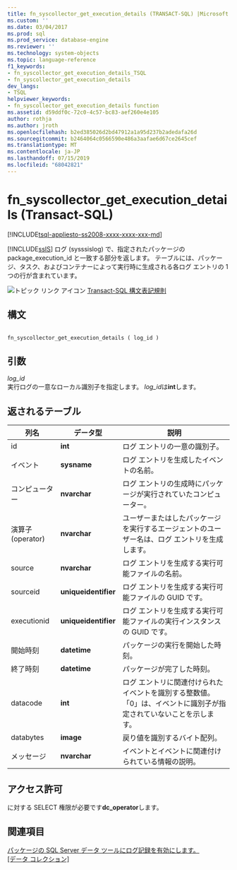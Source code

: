 ```yaml
---
title: fn_syscollector_get_execution_details (TRANSACT-SQL) |Microsoft Docs
ms.custom: ''
ms.date: 03/04/2017
ms.prod: sql
ms.prod_service: database-engine
ms.reviewer: ''
ms.technology: system-objects
ms.topic: language-reference
f1_keywords:
- fn_syscollector_get_execution_details_TSQL
- fn_syscollector_get_execution_details
dev_langs:
- TSQL
helpviewer_keywords:
- fn_syscollector_get_execution_details function
ms.assetid: d59ddf0c-72c0-4c57-bc83-aef260e4e105
author: rothja
ms.author: jroth
ms.openlocfilehash: b2ed385026d2bd47912a1a95d237b2adedafa26d
ms.sourcegitcommit: b2464064c0566590e486a3aafae6d67ce2645cef
ms.translationtype: MT
ms.contentlocale: ja-JP
ms.lasthandoff: 07/15/2019
ms.locfileid: "68042821"
---
```

# <a name="fnsyscollectorgetexecutiondetails-transact-sql"></a>fn_syscollector_get_execution_details (Transact-SQL)
[!INCLUDE[tsql-appliesto-ss2008-xxxx-xxxx-xxx-md](../../includes/tsql-appliesto-ss2008-xxxx-xxxx-xxx-md.md)]

  [!INCLUDE[ssIS](../../includes/ssis-md.md)] ログ (sysssislog) で、指定されたパッケージの package_execution_id と一致する部分を返します。 テーブルには、パッケージ、タスク、およびコンテナーによって実行時に生成される各ログ エントリの 1 つの行が含まれています。  
  
 ![トピック リンク アイコン](../../database-engine/configure-windows/media/topic-link.gif "トピック リンク アイコン") [Transact-SQL 構文表記規則](../../t-sql/language-elements/transact-sql-syntax-conventions-transact-sql.md)  
  
## <a name="syntax"></a>構文  
  
```  
  
fn_syscollector_get_execution_details ( log_id )  
```  
  
## <a name="arguments"></a>引数  
 *log_id*  
 実行ログの一意なローカル識別子を指定します。 *log_id*は**int**します。  
  
## <a name="table-returned"></a>返されるテーブル  
  
|列名|データ型|説明|  
|-----------------|---------------|-----------------|  
|id|**int**|ログ エントリの一意の識別子。|  
|イベント|**sysname**|ログ エントリを生成したイベントの名前。|  
|コンピューター|**nvarchar**|ログ エントリの生成時にパッケージが実行されていたコンピューター。|  
|演算子 (operator)|**nvarchar**|ユーザーまたはしたパッケージを実行するエージェントのユーザー名は、ログ エントリを生成します。|  
|source|**nvarchar**|ログ エントリを生成する実行可能ファイルの名前。|  
|sourceid|**uniqueidentifier**|ログ エントリを生成する実行可能ファイルの GUID です。|  
|executionid|**uniqueidentifier**|ログ エントリを生成する実行可能ファイルの実行インスタンスの GUID です。|  
|開始時刻|**datetime**|パッケージの実行を開始した時刻。|  
|終了時刻|**datetime**|パッケージが完了した時刻。|  
|datacode|**int**|ログ エントリに関連付けられたイベントを識別する整数値。 「0」は、イベントに識別子が指定されていないことを示します。|  
|databytes|**image**|戻り値を識別するバイト配列。|  
|メッセージ|**nvarchar**|イベントとイベントに関連付けられている情報の説明。|  
  
## <a name="permissions"></a>アクセス許可  
 に対する SELECT 権限が必要です**dc_operator**します。  
  
## <a name="see-also"></a>関連項目  
 [パッケージの SQL Server データ ツールにログ記録を有効にします。](../../integration-services/performance/integration-services-ssis-logging.md#server_logging)   
 [[データ コレクション]](../../relational-databases/data-collection/data-collection.md)  
  
  
